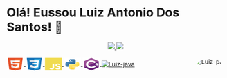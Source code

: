 # Olá! Eussou Luiz Antonio Dos Santos! 👋 #

<!--
- 📚 Estou estudando atualemnte...
- 🌱 Eu estou estudando Java...
- 📫 Meu contato é: luiz.machado.santos2000@gmailcom...
- 😄 Pronouns: Ele/Dele...
-->

<div align="center">
  <a href="https://github.com/luiz01204">
  <img height="180em" src="https://github-readme-stats.vercel.app/api?username=luiz01204&show_icons=false&theme=merko&include_all_commits=true&count_private=true"/>
  <img height="180em" src="https://github-readme-stats.vercel.app/api/top-langs/?username=luiz01204&layout=compact&langs_count=7&theme=merko"/>
</div>

<div style="display: inline_block"><br>
  <img align="center" alt="Luiz-HTML" height="30" width="40" src="https://raw.githubusercontent.com/devicons/devicon/master/icons/html5/html5-original.svg">
  <img align="center" alt="Luiz-CSS" height="30" width="40" src="https://raw.githubusercontent.com/devicons/devicon/master/icons/css3/css3-original.svg">
  <img align="center" alt="Luiz-Js" height="30" width="40" src="https://raw.githubusercontent.com/devicons/devicon/master/icons/javascript/javascript-plain.svg">
  <img align="center" alt="Luiz-Python" height="30" width="40" src="https://raw.githubusercontent.com/devicons/devicon/master/icons/python/python-original.svg">
  <img align="center" alt="Luiz-Csharp" height="30" width="40" src="https://raw.githubusercontent.com/devicons/devicon/master/icons/csharp/csharp-original.svg">
  <img align="right" alt="Luiz-pic" height="150" style="border-radius:50px;" src="https://media.discordapp.net/attachments/639956127056134178/890373478988013628/Publicacoes_Instagram_1_1.png?width=676&height=676">
  <img align="center" alt="Luiz-java" height="30" width="40" src="https://cdn.jsdelivr.net/gh/devicons/devicon@v2.15.1/devicon.min.css">
</div>
